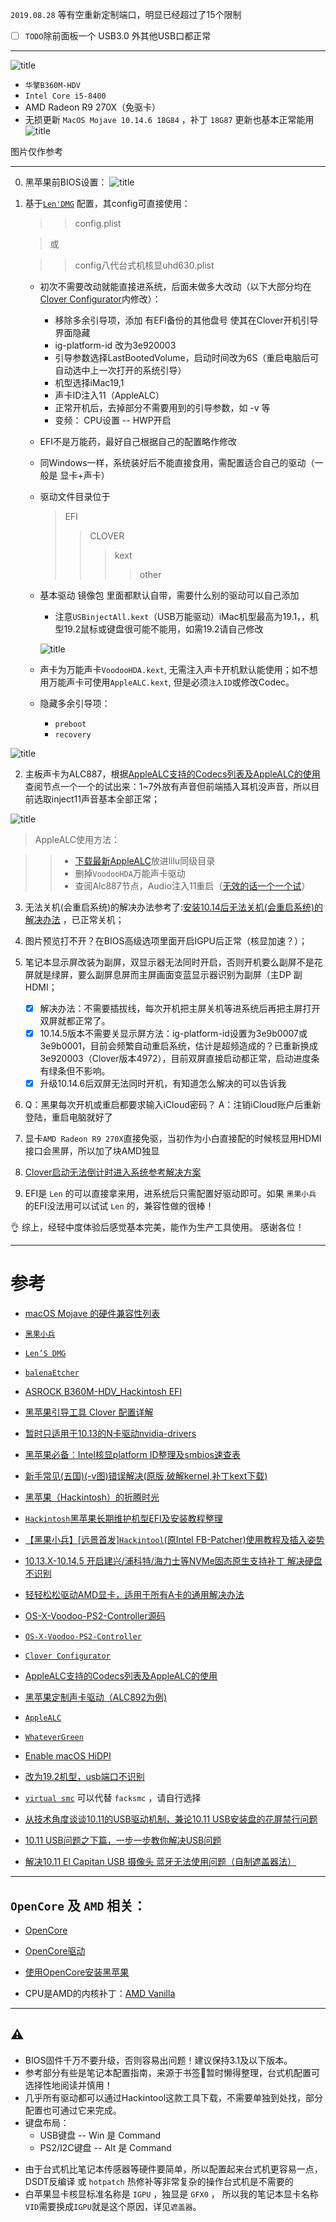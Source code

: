 `2019.08.28` 等有空重新定制端口，明显已经超过了15个限制

- [ ] `TODO`除前面板一个 USB3.0 外其他USB口都正常

---

![title](https://i.imgur.com/w142YXM.jpg)
- `华擎B360M-HDV` 
- `Intel Core i5-8400`
- AMD Radeon R9 270X（免驱卡）
- 无损更新  `MacOS Mojave 10.14.6 18G84` ，补丁 `18G87` 更新也基本正常能用
![title](https://i.imgur.com/SzHNSRG.jpg)

图片仅作参考

---
0. 黑苹果前BIOS设置：
	![title](https://i.imgur.com/ACC3LZo.png)

1. 基于[`Len'DMG`](http://bbs.pcbeta.com/search.php?mod=forum&searchid=3518&orderby=lastpost&ascdesc=desc&searchsubmit=yes&kw=Len) 配置，其config可直接使用：
	>> config.plist

	> 或

	>> config八代台式机核显uhd630.plist 

	- 初次不需要改动就能直接进系统，后面未做多大改动（以下大部分均在[Clover Configurator](https://mackie100projects.altervista.org/download-clover-configurator/)内修改）：
		* 移除多余引导项，添加 有EFI备份的其他盘号 使其在Clover开机引导界面隐藏
		* ig-platform-id 改为3e920003
		* 引导参数选择LastBootedVolume，启动时间改为6S（重启电脑后可自动选中上一次打开的系统引导）
		* 机型选择iMac19,1
		* 声卡ID注入11（AppleALC）
		* 正常开机后，去掉部分不需要用到的引导参数，如 -v 等
		* 变频： CPU设置 -- HWP开启

 	- EFI不是万能药，最好自己根据自己的配置略作修改
 	- 同Windows一样，系统装好后不能直接食用，需配置适合自己的驱动（一般是 显卡+声卡）
 	- 驱动文件目录位于
 		> EFI
		>> CLOVER
 		>>> kext
 		>>>> other

 	- 基本驱动 镜像包 里面都默认自带，需要什么别的驱动可以自己添加
 		* 注意`USBinjectAll.kext`（USB万能驱动）iMac机型最高为19.1，，机型19.2鼠标或键盘很可能不能用，如需19.2请自己修改

		![title](https://i.loli.net/2019/07/26/5d3ab7706440243648.png)

	- 声卡为万能声卡`VoodooHDA.kext`, 无需注入声卡开机默认能使用；如不想用万能声卡可使用`AppleALC.kext`, 但是必须`注入ID`或修改Codec。

 	- 隐藏多余引导项：
		- `preboot`
		- `recovery`
	
![title](https://i.imgur.com/HKTOOSk.jpg)

2. 主板声卡为ALC887，根据[AppleALC支持的Codecs列表及AppleALC的使用](https://blog.daliansky.net/AppleALC-Supported-codecs.html) 查阅节点一个一个的试出来：1~7外放有声音但前端插入耳机没声音，所以目前选取inject11声音基本全部正常；

![title](https://i.imgur.com/RvNd9eH.jpg)

> AppleALC使用方法：
	
>> - [下载最新AppleALC](https://github.com/acidanthera/AppleALC/releases)放进lilu同级目录
>> - 删掉`VoodooHDA`万能声卡驱动
>> - 查阅Alc887节点，Audio注入11重启（[无效的话一个一个试](https://blog.daliansky.net/AppleALC-Supported-codecs.html )）

3. 无法关机(会重启系统)的解决办法参考了:[安装10.14后无法关机(会重启系统)的解决办法](http://bbs.pcbeta.com/forum.php?mod=viewthread&tid=1804882&highlight=%B9%D8%BB%FA) ，已正常关机；


4. 图片预览打不开？在BIOS高级选项里面开启IGPU后正常（核显加速？）；


5. 笔记本显示屏改装为副屏，双显示器无法同时开启，否则开机要么副屏不是花屏就是绿屏，要么副屏息屏而主屏画面变蓝显示器识别为副屏（主DP 副HDMI；
	- [x] 解决办法：不需要插拔线，每次开机把主屏关机等进系统后再把主屏打开双屏就都正常了。
	- [x] 10.14.5版本不需要关显示屏方法：ig-platform-id设置为3e9b0007或3e9b0001，目前会频繁自动重启系统，估计是超频造成的？已重新换成3e920003（Clover版本4972），目前双屏直接启动都正常，启动进度条有绿条但不影响。
	- [x] 升级10.14.6后双屏无法同时开机，有知道怎么解决的可以告诉我
6. 
    Q：黑果每次开机或重启都要求输入iCloud密码？
    A：注销iCloud账户后重新登陆，重启电脑就好了

7. 显卡`AMD Radeon R9 270X`直接免驱，当初作为小白直接配的时候核显用HDMI接口会黑屏，所以加了块AMD独显

8. [Clover启动无法倒计时进入系统参考解决方案](http://bbs.pcbeta.com/forum.php?mod=viewthread&tid=1786366&highlight=%B5%B9%BC%C6%CA%B1)

9. EFI是 `Len` 的可以直接拿来用，进系统后只需配置好驱动即可。如果 `黑果小兵` 的EFI没法用可以试试 `Len` 的，兼容性做的很棒！

👌 综上，经轻中度体验后感觉基本完美，能作为生产工具使用。
感谢各位！

---

# 参考

*  [macOS Mojave 的硬件兼容性列表](https://github.com/CrazyPegAsus/macOS-Mojave-Compatibility-hardware-list)

*  [`黑果小兵`](https://blog.daliansky.net/)

*  [`Len’S DMG`](http://bbs.pcbeta.com/search.php?mod=forum&searchid=3518&orderby=lastpost&ascdesc=desc&searchsubmit=yes&kw=Len)

*  [`balenaEtcher`](https://www.balena.io/etcher/)

*  [ASROCK B360M-HDV_Hackintosh EFI](https://github.com/kennydiff/B360M-HDV_Hackin)

*  [黑苹果引导工具 Clover 配置详解](https://www.jianshu.com/p/b156b0177a24)

*  [暂时只适用于10.13的N卡驱动nvidia-drivers](https://www.tonymacx86.com/nvidia-drivers/)

*  [黑苹果必备：Intel核显platform ID整理及smbios速查表](https://blog.daliansky.net/Intel-core-display-platformID-finishing.html)

*  [新手常见(五国)(-v图)错误解决(原版,破解kernel,补丁kext下载)](http://bbs.pcbeta.com/viewthread-863656-1-1.html)

*  [黑苹果（Hackintosh）的折腾时光](https://www.jianshu.com/p/bd57a9324f08)

*  [`Hackintosh`黑苹果长期维护机型EFI及安装教程整理](https://github.com/daliansky/Hackintosh)

*  [【黑果小兵】[远景首发]`Hackintool`(原Intel FB-Patcher)使用教程及插入姿势](http://bbs.pcbeta.com/forum.php?mod=viewthread&tid=1794948&highlight=fb)


*  [10.13.X-10.14.5 开启建兴/浦科特/海力士等NVMe固态原生支持补丁 解决硬盘不识别](http://bbs.pcbeta.com/viewthread-1774117-1-1.html)

*  [轻轻松松驱动AMD显卡，适用于所有A卡的通用解决办法](http://bbs.pcbeta.com/forum.php?mod=viewthread&tid=1637874&highlight=%C7%E1%C7%E1%CB%C9%CB%C9%C7%FD%B6%AFAMD)
*  [OS-X-Voodoo-PS2-Controller源码](https://github.com/tluck/OS-X-Voodoo-PS2-Controller)

*  [`OS-X-Voodoo-PS2-Controller`](https://bitbucket.org/RehabMan/os-x-voodoo-ps2-controller/downloads/)

*  [`Clover Configurator`](https://mackie100projects.altervista.org/download-clover-configurator/)

*  [AppleALC支持的Codecs列表及AppleALC的使用](https://blog.daliansky.net/AppleALC-Supported-codecs.html)

*  [黑苹果定制声卡驱动（ALC892为例)](https://www.jianshu.com/p/29a74f0664f1)

*  [`AppleALC`](https://github.com/acidanthera/AppleALC/releases)

*  [`WhateverGreen`](https://github.com/acidanthera/WhateverGreen/releases)

*  [Enable macOS HiDPI](https://github.com/xzhih/one-key-hidpi)

*  [改为19.2机型，usb端口不识别](http://bbs.pcbeta.com/forum.php?mod=viewthread&tid=1815666&highlight=19.2)

*  [`virtual smc`](https://github.com/acidanthera/VirtualSMC/releases)  可以代替 `facksmc` ，请自行选择

- [从技术角度谈谈10.11的USB驱动机制，兼论10.11 USB安装盘的花屏禁行问题](http://bbs.pcbeta.com/viewthread-1646768-1-1.html)
- [10.11 USB问题之下篇，一步一步教你解决USB问题](http://bbs.pcbeta.com/viewthread-1651615-1-1.html)

- [解决10.11 El Capitan USB 摄像头 蓝牙无法使用问题（自制遮盖器法）](http://bbs.pcbeta.com/forum.php?mod=viewthread&tid=1647984)

---
## `OpenCore` 及 `AMD` 相关：
* [OpenCore](https://github.com/acidanthera/OpenCorePkg)

* [OpenCore驱动]()

* [使用OpenCore安装黑苹果](https://github.com/cattyhouse/oc-guide)

* CPU是AMD的内核补丁：[AMD Vanilla](https://github.com/AMD-OSX/AMD_Vanilla)
---
## ⚠️
* BIOS固件千万不要升级，否则容易出问题！建议保持3.1及以下版本。
* 参考部分有些是笔记本配置指南，来源于书签🔖暂时懒得整理，台式机配置可选择性地阅读并慎用！
* 几乎所有驱动都可以通过Hackintool这款工具下载，不需要单独到处找，部分配置也可通过它来完成。
* 键盘布局：
	* USB键盘 -- Win 是 Command 
	* PS2/I2C键盘 -- Alt 是 Command
+ 由于台式机比笔记本传感器等硬件要简单，所以配置起来台式机更容易一点，DSDT反编译 或 `hotpatch` 热修补等非常复杂的操作台式机是不需要的
+ 白苹果显卡核显标准名称是 `IGPU` ，独显是 `GFX0` ， 所以我的笔记本显卡名称`VID`需要换成`IGPU`就是这个原因，详见`遮盖器`。

